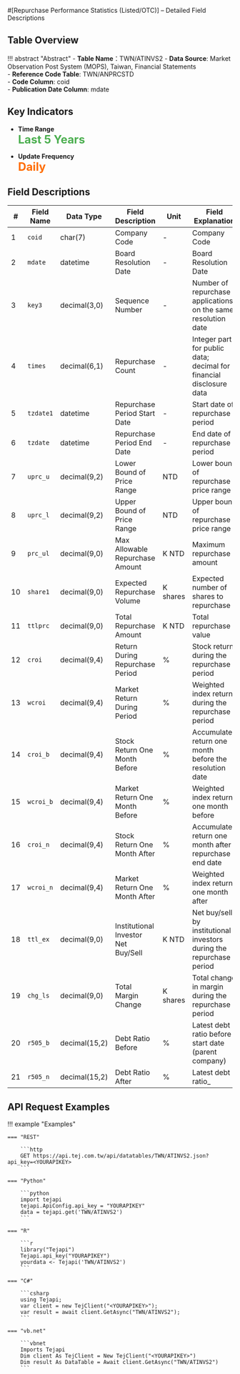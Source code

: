 #[Repurchase Performance Statistics (Listed/OTC)] – Detailed Field Descriptions


## Table Overview

!!! abstract "Abstract"
    - **Table Name**：TWN/ATINVS2
    - **Data Source**: Market Observation Post System (MOPS), Taiwan, Financial Statements  
    - **Reference Code Table**: TWN/ANPRCSTD  
    - **Code Column**: coid  
    - **Publication Date Column**: mdate

## Key Indicators

<div class="grid cards grid-3" markdown>

<!-- - __Record Count__  
  **<span style="font-size: 1.8em; color: #2196f3;">6,650+</span>** -->

- __Time Range__  
  **<span style="font-size: 1.8em; color: #4caf50;">Last 5 Years</span>**

- __Update Frequency__  
  **<span style="font-size: 1.8em; color: #ff6d00;">Daily</span>**

</div>

## Field Descriptions

| #  | Field Name | Data Type     | Field Description                         | Unit     | Field Explanation                                                                 |
|----|------------|---------------|--------------------------------------------|----------|-----------------------------------------------------------------------------------|
| 1  | `coid`       | char(7)       | Company Code                               | -        | Company Code                                                                      |
| 2  | `mdate`      | datetime      | Board Resolution Date                      | -        | Board Resolution Date                                                             |
| 3  | `key3`       | decimal(3,0)  | Sequence Number                            | -        | Number of repurchase applications on the same resolution date                     |
| 4  | `times`      | decimal(6,1)  | Repurchase Count                           | -        | Integer part for public data; decimal for financial disclosure data               |
| 5  | `tzdate1`    | datetime      | Repurchase Period Start Date               | -        | Start date of repurchase period                                                   |
| 6  | `tzdate`     | datetime      | Repurchase Period End Date                 | -        | End date of repurchase period                                                     |
| 7  | `uprc_u`     | decimal(9,2)  | Lower Bound of Price Range         | NTD       | Lower bound of repurchase price range                                             |
| 8  | `uprc_l`     | decimal(9,2)  | Upper Bound of Price Range           | NTD      | Upper bound of repurchase price range                                             |
| 9  | `prc_ul`     | decimal(9,0)  | Max Allowable Repurchase Amount    | K NTD    | Maximum repurchase amount                                                         |
| 10 | `share1`     | decimal(9,0)  | Expected Repurchase Volume     | K shares | Expected number of shares to repurchase                                           |
| 11 | `ttlprc`     | decimal(9,0)  | Total Repurchase Amount           | K NTD    | Total repurchase value                                                            |
| 12 | `croi`       | decimal(9,4)  | Return During Repurchase Period        | %        | Stock return during the repurchase period                                         |
| 13 | `wcroi`      | decimal(9,4)  | Market Return During Period            | %        | Weighted index return during the repurchase period                                |
| 14 | `croi_b`     | decimal(9,4)  | Stock Return One Month Before         | %        | Accumulated return one month before the resolution date                           |
| 15 | `wcroi_b`    | decimal(9,4)  | Market Return One Month Before         | %        | Weighted index return one month before                                            |
| 16 | `croi_n`     | decimal(9,4)  | Stock Return One Month After          | %        | Accumulated return one month after repurchase end date                            |
| 17 | `wcroi_n`    | decimal(9,4)  | Market Return One Month After         | %        | Weighted index return one month after                                             |
| 18 | `ttl_ex`     | decimal(9,0)  | Institutional Investor Net Buy/Sell| K NTD    | Net buy/sell by institutional investors during the repurchase period              |
| 19 | `chg_ls`     | decimal(9,0)  | Total Margin Change             | K shares | Total change in margin during the repurchase period                               |
| 20 | `r505_b`     | decimal(15,2) | Debt Ratio Before                     | %        | Latest debt ratio before start date (parent company)                              |
| 21 | `r505_n`     | decimal(15,2) | Debt Ratio After                      | %        | Latest debt ratio_


## API Request Examples

!!! example "Examples"

    === "REST"
    
        ```http
        GET https://api.tej.com.tw/api/datatables/TWN/ATINVS2.json?api_key=<YOURAPIKEY>
        ```
    
    === "Python"
    
        ```python
        import tejapi
        tejapi.ApiConfig.api_key = "YOURAPIKEY"
        data = tejapi.get('TWN/ATINVS2')
        ```
    
    === "R"
    
        ```r
        library("Tejapi")
        Tejapi.api_key("YOURAPIKEY")
        yourdata <- Tejapi('TWN/ATINVS2')
        ```
    
    === "C#"
    
        ```csharp
        using Tejapi;
        var client = new TejClient("<YOURAPIKEY>");
        var result = await client.GetAsync("TWN/ATINVS2");
        ```
    
    === "vb.net"
    
        ```vbnet
        Imports Tejapi
        Dim client As TejClient = New TejClient("<YOURAPIKEY>")
        Dim result As DataTable = Await client.GetAsync("TWN/ATINVS2")
        ```

<div style="margin-bottom: 80px;"></div>